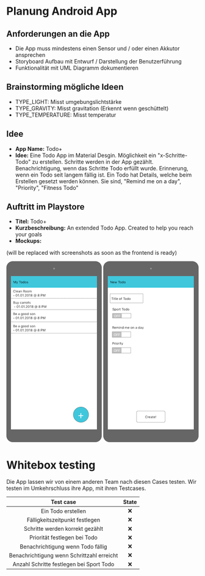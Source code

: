 # Planung Android App
## Anforderungen an die App
- Die App muss mindestens einen Sensor und / oder einen Akkutor ansprechen
- Storyboard Aufbau mit Entwurf / Darstellung der Benutzerführung
- Funktionalität mit UML Diagramm dokumentieren

## Brainstorming mögliche Ideen
- TYPE_LIGHT: Misst umgebungslichtstärke
- TYPE_GRAVITY: Misst gravitation (Erkennt wenn geschüttelt)
- TYPE_TEMPERATURE: Misst temperatur

## Idee
- __App Name:__ Todo+
- __Idee:__ Eine Todo App im Material Desgin.
Möglichkeit ein "x-Schritte-Todo" zu erstellen.
Schritte werden in der App gezählt.
Benachrichtigung, wenn das Schritte Todo erfüllt wurde.
Erinnerung, wenn ein Todo seit langem fällig ist.
Ein Todo hat Details, welche beim Erstellen gesetzt werden können.
Sie sind, "Remind me on a day", "Priority", "Fitness Todo"

## Auftritt im Playstore
- __Titel:__ Todo+
- __Kurzbeschreibung:__ An extended Todo App. Created to help you reach your goals
- __Mockups:__

(will be replaced with screenshots as soon as the frontend is ready)


![startpage](00-Home.jpg)
![create new entry dialog](01-Page.jpg)

# Whitebox testing
Die App lassen wir von einem anderen Team nach diesen Cases testen.
Wir testen im Umkehrschluss ihre App, mit ihren Testcases.

|                  Test case                 | State |
|:------------------------------------------:|:-----:|
| Ein Todo erstellen                         |  :x:  |
| Fälligkeitszeitpunkt festlegen             |  :x:  |
| Schritte werden korrekt gezählt            |  :x:  |
| Priorität festlegen bei Todo               |  :x:  |
| Benachrichtigung wenn Todo fällig          |  :x:  |
| Benachrichtigung wenn Schrittzahl erreicht |  :x:  |
| Anzahl Schritte festlegen bei Sport Todo   |  :x:  |
